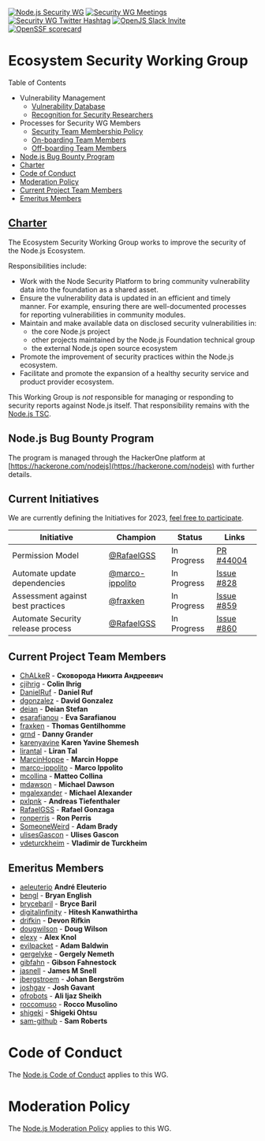 [![Node.js Security WG](https://img.shields.io/badge/Node.js-Security%20WG-green.svg)]()
[![Security WG Meetings](https://img.shields.io/badge/YouTube-Security%20WG%20Meetings-red.svg)](  https://www.youtube.com/channel/UCQPYJluYC_sn_Qz_XE-YbTQ/search?query=Security+WG+meeting)
[![Security WG Twitter Hashtag](https://img.shields.io/badge/Twitter-%23SecurityWG-blue.svg)](https://twitter.com/search?q=SecurityWG)
[![OpenJS Slack Invite](https://img.shields.io/badge/join%20slack%20on-nodejs--security--wg-green.svg)](https://slack-invite.openjsf.org/)
[![OpenSSF scorecard](https://api.securityscorecards.dev/projects/github.com/nodejs/security-wg/badge)](https://api.securityscorecards.dev/projects/github.com/nodejs/security-wg)
# Ecosystem Security Working Group

Table of Contents

- Vulnerability Management
  * [Vulnerability Database](./processes/vuln_db.md)
  * [Recognition for Security Researchers](./processes/recognition.md)
- Processes for Security WG Members
  * [Security Team Membership Policy](./processes/security_team_membership_policy.md)
  * [On-boarding Team Members](./processes/wg_onboarding.md)
  * [Off-boarding Team Members](./processes/wg_offboarding.md)
- [Node.js Bug Bounty Program](#nodejs-bug-bounty-program)
- [Charter](#charter)
- [Code of Conduct](#code-of-conduct)
- [Moderation Policy](#moderation-policy)
- [Current Project Team Members](#current-project-team-members)
- [Emeritus Members](#emeritus-members)


## [Charter](https://github.com/nodejs/TSC/blob/master/WORKING_GROUPS.md#security)

The Ecosystem Security Working Group works to improve the security of the Node.js Ecosystem.

Responsibilities include:
* Work with the Node Security Platform to bring community vulnerability data into
  the foundation as a shared asset.
* Ensure the vulnerability data is updated in an efficient and timely manner. For example, ensuring there
  are well-documented processes for reporting vulnerabilities in community
  modules.
* Maintain and make available data on disclosed security vulnerabilities in:
  * the core Node.js project
  * other projects maintained by the Node.js Foundation technical group
  * the external Node.js open source ecosystem
* Promote the improvement of security practices within the Node.js ecosystem.
* Facilitate and promote the expansion of a healthy security service and product
  provider ecosystem.

This Working Group is _not_ responsible for managing or responding to
security reports against Node.js itself. That responsibility remains with
the [Node.js TSC][].

## Node.js Bug Bounty Program

The program is managed through the HackerOne platform at [https://hackerone.com/nodejs](https://hackerone.com/nodejs) with further details.

## Current Initiatives

We are currently defining the Initiatives for 2023, [feel free to participate](https://github.com/nodejs/security-wg/issues/846).

| Initiative           | Champion                                         | Status                                   | Links
|----------------------|--------------------------------------------------|------------------------------------------|-------------------------------------------------
| Permission Model | [@RafaelGSS](https://github.com/RafaelGSS) |  In Progress | [PR #44004](https://github.com/nodejs/node/pull/44004)
| Automate update dependencies | [@marco-ippolito](https://github.com/marco-ippolito) | In Progress | [Issue #828](https://github.com/nodejs/security-wg/issues/828)
| Assessment against best practices | [@fraxken](https://github.com/fraxken) | In Progress | [Issue #859](https://github.com/nodejs/security-wg/issues/859)
| Automate Security release process | [@RafaelGSS](https://github.com/RafaelGSS) | In Progress | [Issue #860](https://github.com/nodejs/security-wg/issues/860)

## Current Project Team Members

* [ChALkeR](https://github.com/ChALkeR) - **Сковорода Никита Андреевич**
* [cjihrig](https://github.com/cjihrig) - **Colin Ihrig**
* [DanielRuf](https://github.com/DanielRuf) - **Daniel Ruf**
* [dgonzalez](https://github.com/dgonzalez) - **David Gonzalez**
* [deian](https://github.com/deian) - **Deian Stefan**
* [esarafianou](https://github.com/esarafianou) - **Eva Sarafianou**
* [fraxken](https://github.com/fraxken) - **Thomas Gentilhomme**
* [grnd](https://github.com/grnd) - **Danny Grander**
* [karenyavine](https://github.com/karenyavine) **Karen Yavine Shemesh**
* [lirantal](https://github.com/lirantal) - **Liran Tal**
* [MarcinHoppe](https://github.com/MarcinHoppe) - **Marcin Hoppe**
* [marco-ippolito](https://github.com/marco-ippolito) - **Marco Ippolito**
* [mcollina](https://github.com/mcollina) - **Matteo Collina**
* [mdawson](https://github.com/mdawson) - **Michael Dawson**
* [mgalexander](https://github.com/mgalexander) - **Michael Alexander**
* [pxlpnk](https://github.com/pxlpnk) - **Andreas Tiefenthaler**
* [RafaelGSS](https://github.com/RafaelGSS) - **Rafael Gonzaga**
* [ronperris](https://github.com/ronperris) - **Ron Perris**
* [SomeoneWeird](https://github.com/SomeoneWeird) - **Adam Brady**
* [ulisesGascon](https://github.com/ulisesGascon) - **Ulises Gascon**
* [vdeturckheim](https://github.com/vdeturckheim) - **Vladimir de Turckheim**

## Emeritus Members

* [aeleuterio](https://github.com/aeleuterio) **André Eleuterio**
* [bengl](https://github.com/bengl) - **Bryan English**
* [brycebaril](https://github.com/brycebaril) - **Bryce Baril**
* [digitalinfinity](https://github.com/digitalinfinity) - **Hitesh Kanwathirtha**
* [drifkin](https://github.com/drifkin) - **Devon Rifkin**
* [dougwilson](https://github.com/dougwilson) - **Doug Wilson**
* [elexy](https://github.com/Elexy) - **Alex Knol**
* [evilpacket](https://github.com/evilpacket) - **Adam Baldwin**
* [gergelyke](https://github.com/gergelyke) - **Gergely Nemeth**
* [gibfahn](https://github.com/gibfahn) - **Gibson Fahnestock**
* [jasnell](https://github.com/jasnell) - **James M Snell**
* [jbergstroem](https://github.com/jbergstroem) - **Johan Bergström**
* [joshgav](https://github.com/joshgav) - **Josh Gavant**
* [ofrobots](https://github.com/ofrobots) - **Ali Ijaz Sheikh**
* [roccomuso](https://github.com/roccomuso) - **Rocco Musolino**
* [shigeki](https://github.com/shigeki) - **Shigeki Ohtsu**
* [sam-github](https://github.com/sam-github) - **Sam Roberts**

# Code of Conduct

The [Node.js Code of Conduct](https://github.com/nodejs/admin/blob/master/CODE_OF_CONDUCT.md) applies to this WG.

# Moderation Policy

The [Node.js Moderation Policy](https://github.com/nodejs/admin/blob/master/Moderation-Policy.md) applies to this WG.

[Node.js TSC]: https://github.com/nodejs/TSC
